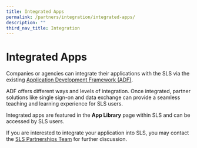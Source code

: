 ```yaml
---
title: Integrated Apps
permalink: /partners/integration/integrated-apps/
description: ""
third_nav_title: Integration
---
```

Integrated Apps
===============

Companies or agencies can integrate their applications with the SLS via the existing [Application Development Framework (ADF)](/files/Partnerships/adpspecifications21.pdf).

ADF offers different ways and levels of integration. Once integrated, partner solutions like single sign-on and data exchange can provide a seamless teaching and learning experience for SLS users.

Integrated apps are featured in the **App Library** page within SLS and can be accessed by SLS users.

    
If you are interested to integrate your application into SLS, you may contact the [SLS Partnerships Team](https://go.gov.sg/sls-partnerships-contact) for further discussion.